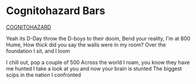# Cognitohazard Bars
[COGNITOHAZARD](/home/pastra/Music/COGNITOHAZARD.mp3)

Yeah its D-Day throw the D-boys to their doom,
Bend your reality, I'm at 800 Hume,
How thick did you say the walls were in my room?
Over the foundation I sit, and I loom

I chill out, pop a couple of 500
Across the world I roam, you know they have me hunted
I take a look at you and now your brain is stunted
The biggest scips in the nation I confronted



